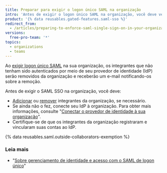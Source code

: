 ```yaml
---
title: Preparar para exigir o logon único SAML na organização
intro: 'Antes de exigir o logon único SAML na organização, você deve verificar a associação da organização e configurar as definições de conexão para seu provedor de identidade.'
product: '{% data reusables.gated-features.saml-sso %}'
redirect_from:
  - /articles/preparing-to-enforce-saml-single-sign-on-in-your-organization
versions:
  free-pro-team: '*'
topics:
  - organizations
  - teams
---
```


Ao [exigir logon único SAML](/articles/enabling-and-testing-saml-single-sign-on-for-your-organization) na sua organização, os integrantes que não tenham sido autenticados por meio de seu provedor de identidade (IdP) serão removidos da organização e receberão um e-mail notificando-os sobre a remoção.

Antes de exigir o SAML SSO na organização, você deve:

- [Adicionar](/articles/inviting-users-to-join-your-organization) ou [remover](/articles/removing-a-member-from-your-organization) integrantes da organização, se necessário.
- Se ainda não o fez, conecte seu IdP à organização. Para obter mais informações, consulte "[Conectar o provedor de identidade à sua organização](/articles/connecting-your-identity-provider-to-your-organization)".
- Certifique-se de que os integrantes da organização registraram e vincularam suas contas ao IdP.

{% data reusables.saml.outside-collaborators-exemption %}

### Leia mais

- "[Sobre gerenciamento de identidade e acesso com o SAML de logon único](/articles/about-identity-and-access-management-with-saml-single-sign-on)"
